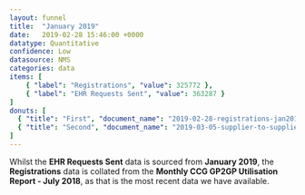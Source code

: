 ```yaml
---
layout: funnel
title:  "January 2019"
date:   2019-02-28 15:46:00 +0000
datatype: Quantitative
confidence: Low
datasource: NMS
categories: data
items: [
    { "label": "Registrations", "value": 325772 },
    { "label": "EHR Requests Sent", "value": 363287 }
]
donuts: [
  { "title": "First", "document_name": "2019-02-28-registrations-jan2019" },
  { "title": "Second", "document_name": "2019-03-05-supplier-to-supplier-jan2019" }
] 
---
```

Whilst the **EHR Requests Sent** data is sourced from **January 2019**, the **Registrations** data is collated from the **Monthly CCG GP2GP Utilisation Report - July 2018**, as that is the most recent data we have available.